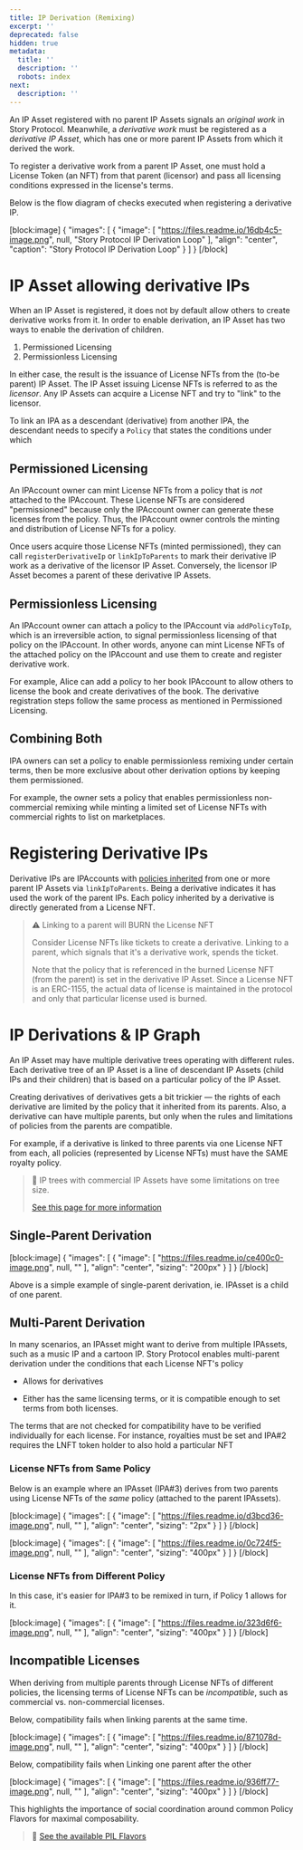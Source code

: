 ```yaml
---
title: IP Derivation (Remixing)
excerpt: ''
deprecated: false
hidden: true
metadata:
  title: ''
  description: ''
  robots: index
next:
  description: ''
---
```

An IP Asset registered with no parent IP Assets signals an _original work_ in Story Protocol. Meanwhile, a _derivative work_ must be registered as a _derivative IP Asset_, which has one or more parent IP Assets from which it derived the work.

To register a derivative work from a parent IP Asset, one must hold a License Token (an NFT) from that parent (licensor) and pass all licensing conditions expressed in the license's terms.

Below is the flow diagram of checks executed when registering a derivative IP.

[block:image]
{
  "images": [
    {
      "image": [
        "https://files.readme.io/16db4c5-image.png",
        null,
        "Story Protocol IP Derivation Loop"
      ],
      "align": "center",
      "caption": "Story Protocol IP Derivation Loop"
    }
  ]
}
[/block]


# IP Asset allowing derivative IPs

When an IP Asset is registered, it does not by default allow others to create derivative works from it. In order to enable derivation, an IP Asset has two ways to enable the derivation of children.

1. Permissioned Licensing
2. Permissionless Licensing

In either case, the result is the issuance of License NFTs from the (to-be parent) IP Asset. The IP Asset issuing License NFTs is referred to as the _licensor_. Any IP Assets can acquire a License NFT and try to "link" to the licensor.

To link an IPA as a descendant (derivative) from another IPA, the descendant needs to specify a `Policy` that states the conditions under which 

## Permissioned Licensing

An IPAccount owner can mint License NFTs from a policy that is _not_ attached to the IPAccount. These License NFTs are considered "permissioned" because only the IPAccount owner can generate these licenses from the policy. Thus, the IPAccount owner controls the minting and distribution of License NFTs for a policy.

Once users acquire those License NFTs (minted permissioned), they can call `registerDerivativeIp` or `linkIpToParents` to mark their derivative IP work as a derivative of the licensor IP Asset. Conversely, the licensor IP Asset becomes a parent of these derivative IP Assets.

## Permissionless Licensing

An IPAccount owner can attach a policy to the IPAccount via `addPolicyToIp`, which is an irreversible action, to signal permissionless licensing of that policy on the IPAccount. In other words, anyone can mint License NFTs of the attached policy on the IPAccount and use them to create and register derivative work.

For example, Alice can add a policy to her book IPAccount to allow others to license the book and create derivatives of the book. The derivative registration steps follow the same process as mentioned in Permissioned Licensing.

## Combining Both

IPA owners can set a policy to enable permissionless remixing under certain terms, then be more exclusive about other derivation options by keeping them permissioned. 

For example, the owner sets a policy that enables permissionless non-commercial remixing while minting a limited set of License NFTs with commercial rights to list on marketplaces.

# Registering Derivative IPs

Derivative IPs are IPAccounts with [policies inherited](https://docs.storyprotocol.xyz/docs/licensing-1#policy-attached-to-ipasset) from one or more parent IP Assets via `linkIpToParents`. Being a derivative indicates it has used the work of the parent IPs. Each policy inherited by a derivative is directly generated from a License NFT.

> ⚠️ Linking to a parent will BURN the License NFT
> 
> Consider License NFTs like tickets to create a derivative. Linking to a parent, which signals that it's a derivative work, spends the ticket. 
> 
> Note that the policy that is referenced in the burned License NFT (from the parent) is set in the derivative IP Asset. Since a License NFT is an ERC-1155, the actual data of license is maintained in the protocol and only that particular license used is burned.

# IP Derivations & IP Graph

An IP Asset may have multiple derivative trees operating with different rules. Each derivative tree of an IP Asset is a line of descendant IP Assets (child IPs and their children) that is based on a particular policy of the IP Asset.

Creating derivatives of derivatives gets a bit trickier — the rights of each derivative are limited by the policy that it inherited from its parents. Also, a derivative can have multiple parents, but only when the rules and limitations of policies from the parents are compatible.

For example, if a derivative is linked to three parents via one License NFT from each, all policies (represented by License NFTs) must have the SAME royalty policy.

> 🚧 IP trees with commercial IP Assets have some limitations on tree size.
> 
> [See this page for more information](https://docs.storyprotocol.xyz/docs/licensing-and-royalties)

## Single-Parent Derivation

[block:image]
{
  "images": [
    {
      "image": [
        "https://files.readme.io/ce400c0-image.png",
        null,
        ""
      ],
      "align": "center",
      "sizing": "200px"
    }
  ]
}
[/block]


Above is a simple example of single-parent derivation, ie. IPAsset is a child of one parent.

## Multi-Parent Derivation

In many scenarios, an IPAsset might want to derive from multiple IPAssets, such as a music IP and a cartoon IP. Story Protocol enables multi-parent derivation under the conditions that each License NFT's policy

- Allows for derivatives

- Either has the same licensing terms, or it is compatible enough to set terms from both licenses.

The terms that are not checked for compatibility have to be verified individually for each license. For instance, royalties must be set and IPA#2 requires the LNFT token holder to also hold a particular NFT

### License NFTs from Same Policy

Below is an example where an IPAsset (IPA#3) derives from two parents using License NFTs of the _same_ policy (attached to the parent IPAssets).

[block:image]
{
  "images": [
    {
      "image": [
        "https://files.readme.io/d3bcd36-image.png",
        null,
        ""
      ],
      "align": "center",
      "sizing": "2px"
    }
  ]
}
[/block]


[block:image]
{
  "images": [
    {
      "image": [
        "https://files.readme.io/0c724f5-image.png",
        null,
        ""
      ],
      "align": "center",
      "sizing": "400px"
    }
  ]
}
[/block]


### License NFTs from Different Policy

In this case, it's easier for IPA#3 to be remixed in turn, if Policy 1 allows for it.

[block:image]
{
  "images": [
    {
      "image": [
        "https://files.readme.io/323d6f6-image.png",
        null,
        ""
      ],
      "align": "center",
      "sizing": "400px"
    }
  ]
}
[/block]


## Incompatible Licenses

When deriving from multiple parents through License NFTs of different policies, the licensing terms of License NFTs can be _incompatible_, such as commercial vs. non-commercial licenses.

Below, compatibility fails when linking parents at the same time.

[block:image]
{
  "images": [
    {
      "image": [
        "https://files.readme.io/871078d-image.png",
        null,
        ""
      ],
      "align": "center",
      "sizing": "400px"
    }
  ]
}
[/block]


Below, compatibility fails when Linking one parent after the other

[block:image]
{
  "images": [
    {
      "image": [
        "https://files.readme.io/936ff77-image.png",
        null,
        ""
      ],
      "align": "center",
      "sizing": "400px"
    }
  ]
}
[/block]


This highlights the importance of social coordination around common Policy Flavors for maximal composability.

> 📘 [See the available PIL Flavors](doc:licensing-presets-flavors-old)